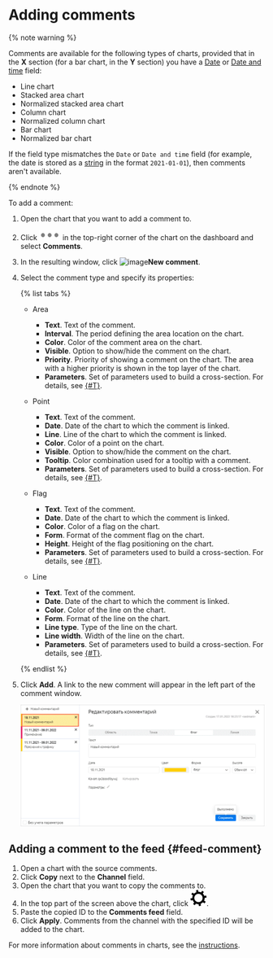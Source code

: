 # Adding comments

{% note warning %}

Comments are available for the following types of charts, provided that in the **X** section (for a bar chart, in the **Y** section) you have a [Date](../../concepts/data-types.md#date) or [Date and time](../../concepts/data-types.md#datetime) field:

* Line chart
* Stacked area chart
* Normalized stacked area chart
* Column chart
* Normalized column chart
* Bar chart
* Normalized bar chart

If the field type mismatches the `Date` or `Date and time` field (for example, the date is stored as a [string](../../concepts/data-types.md#string) in the format `2021-01-01`), then comments aren't available.

{% endnote %}

To add a comment:

1. Open the chart that you want to add a comment to.
1. Click ![image](../../../_assets/datalens/horizontal-ellipsis.svg) in the top-right corner of the chart on the dashboard and select **Comments**.
1. In the resulting window, click ![image](../../../_assets/plus-sign.svg)**New comment**.
1. Select the comment type and specify its properties:

   {% list tabs %}

   - Area

     * **Text**. Text of the comment.
     * **Interval**. The period defining the area location on the chart.
     * **Color**. Color of the comment area on the chart.
     * **Visible**. Option to show/hide the comment on the chart.
     * **Priority**. Priority of showing a comment on the chart. The area with a higher priority is shown in the top layer of the chart.
     * **Parameters**. Set of parameters used to build a cross-section. For details, see [{#T}](../../editor/widgets/chart/comments.md#params).

   - Point

     * **Text**. Text of the comment.
     * **Date**. Date of the chart to which the comment is linked.
     * **Line**. Line of the chart to which the comment is linked.
     * **Color**. Color of a point on the chart.
     * **Visible**. Option to show/hide the comment on the chart.
     * **Tooltip**. Color combination used for a tooltip with a comment.
     * **Parameters**. Set of parameters used to build a cross-section. For details, see [{#T}](../../editor/widgets/chart/comments.md#params).

   - Flag

     * **Text**. Text of the comment.
     * **Date**. Date of the chart to which the comment is linked.
     * **Color**. Color of a flag on the chart.
     * **Form**. Format of the comment flag on the chart.
     * **Height**. Height of the flag positioning on the chart.
     * **Parameters**. Set of parameters used to build a cross-section. For details, see [{#T}](../../editor/widgets/chart/comments.md#params).

   - Line

     * **Text**. Text of the comment.
     * **Date**. Date of the chart to which the comment is linked.
     * **Color**. Color of the line on the chart.
     * **Form**. Format of the line on the chart.
     * **Line type**. Type of the line on the chart.
     * **Line width**. Width of the line on the chart.
     * **Parameters**. Set of parameters used to build a cross-section. For details, see [{#T}](../../editor/widgets/chart/comments.md#params).

   {% endlist %}

1. Click **Add**. A link to the new comment will appear in the left part of the comment window.

   ![added-comment.png](../../../_assets/datalens/operations/added-comment.png)

## Adding a comment to the feed {#feed-comment}

1. Open a chart with the source comments.
1. Click **Copy** next to the **Channel** field.
1. Open the chart that you want to copy the comments to.
1. In the top part of the screen above the chart, click ![image](../../../_assets/datalens/gear.svg).
1. Paste the copied ID to the **Comments feed** field.
1. Click **Apply**. Comments from the channel with the specified ID will be added to the chart.

For more information about comments in charts, see the [instructions](../../editor/widgets/chart/comments.md).
